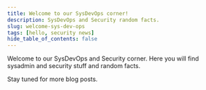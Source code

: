 ```yaml
---
title: Welcome to our SysDevOps corner!
description: SysDevOps and Security random facts.
slug: welcome-sys-dev-ops
tags: [hello, security news]
hide_table_of_contents: false
---
```


Welcome to our SysDevOps and Security corner.
Here you will find sysadmin and security stuff and random facts.

<!-- truncate -->

Stay tuned for more blog posts.

